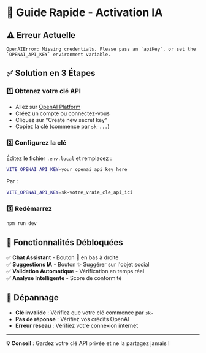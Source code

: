 # 🚀 Guide Rapide - Activation IA

## ⚠️ **Erreur Actuelle**
```
OpenAIError: Missing credentials. Please pass an `apiKey`, or set the `OPENAI_API_KEY` environment variable.
```

## ✅ **Solution en 3 Étapes**

### 1️⃣ **Obtenez votre clé API**
- Allez sur [OpenAI Platform](https://platform.openai.com/api-keys)
- Créez un compte ou connectez-vous
- Cliquez sur "Create new secret key"
- Copiez la clé (commence par `sk-...`)

### 2️⃣ **Configurez la clé**
Éditez le fichier `.env.local` et remplacez :
```bash
VITE_OPENAI_API_KEY=your_openai_api_key_here
```
Par :
```bash
VITE_OPENAI_API_KEY=sk-votre_vraie_cle_api_ici
```

### 3️⃣ **Redémarrez**
```bash
npm run dev
```

## 🎯 **Fonctionnalités Débloquées**

✅ **Chat Assistant** - Bouton 💬 en bas à droite  
✅ **Suggestions IA** - Bouton ✨ Suggérer sur l'objet social  
✅ **Validation Automatique** - Vérification en temps réel  
✅ **Analyse Intelligente** - Score de conformité  

## 🔧 **Dépannage**

- **Clé invalide** : Vérifiez que votre clé commence par `sk-`
- **Pas de réponse** : Vérifiez vos crédits OpenAI
- **Erreur réseau** : Vérifiez votre connexion internet

---

**💡 Conseil** : Gardez votre clé API privée et ne la partagez jamais !

